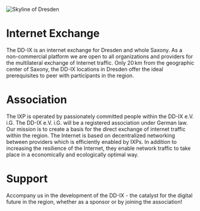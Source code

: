 ![Skyline of Dresden](dd-skyline.webp)


# Internet Exchange


The DD-IX is an internet exchange for Dresden and whole Saxony. As a non-commercial platform
we are open to all organizations and providers for the multilateral exchange of Internet traffic.
Only 20 km from the geographic center of Saxony, the DD-IX locations in Dresden offer the ideal
prerequisites to peer with participants in the region.


# Association


The IXP is operated by passionately committed people within the DD-IX e.V. i.G. The DD-IX e.V. i.G. will be a registered
association under German law. Our mission is to create a basis for the direct exchange of internet traffic
within the region. The Internet is based on decentralized networking between providers which is efficiently enabled by IXPs. In addition to increasing the resilience of the Internet, they enable network traffic to take place in a economically and ecologically optimal way.


# Support


Accompany us in the development of the DD-IX - the catalyst for the digital future in the region,
whether as a sponsor or by joining the association!
